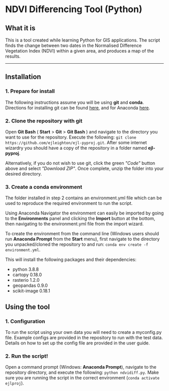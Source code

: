# NDVI Differencing Tool (Python)

## What it is

This is a tool created while learning Python for GIS applications. The script finds the change between two dates in the Normalised Difference Vegetation Index (NDVI) within a given area, and produces a map of the results.

---

## Installation

### 1. Prepare for install

The following instructions assume you will be using **git** and **conda**. Directions for installing git can be found [here](https://git-scm.com/downloads "Git - Downloads"), and for Anaconda [here](https://docs.anaconda.com/anaconda/install/ "Installation - Anaconda documentation").

### 2. Clone the repository with git

Open **Git Bash** ( **Start** > **Git** > **Git Bash** ) and navigate to the directory you want to use for the repository. Execute the following: `git clone https://github.com/ejleighton/ejl-pyproj.git`. After some internet wizardry you should have a copy of the repository in a folder named **ejl-pyproj**.

Alternatively, if you do not wish to use git, click the green *"Code"* button above and select *"Download ZIP"*. Once complete, unzip the folder into your desired directory.

### 3. Create a conda environment

The folder installed in step 2 contains an environment.yml file which can be used to reproduce the required environment to run the script.

Using Anaconda Navigator the environment can easily be imported by going to the **Environments** panel and clicking the **Import** button at the bottom, then navigating to the environment.yml file from the import wizard.

To create the environment from the command line (Windows users should run **Anaconda Prompt** from the **Start** menu), first navigate to the directory you unpacked/cloned the repository to and run: `conda env create -f environment.yml`.

This will install the following packages and their dependencies:

- python 3.8.8
- cartopy 0.18.0
- rasterio 1.2.0
- geopandas 0.9.0
- scikit-image 0.18.1

## Using the tool

### 1. Configuration

To run the script using your own data you will need to create a myconfig.py file. Example configs are provided in the repository to run with the test data. Details on how to set up the config file are provided in the user guide.

### 2. Run the script!

Open a command prompt (Windows: **Anaconda Prompt**), navigate to the repository directory, and execute the following: `python ndvidiff.py`. Make sure you are running the script in the correct environment (`conda activate ejlproj`).
